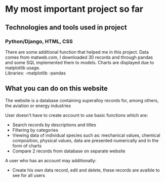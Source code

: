 # My most important project so far

## Technologies and tools used in project
### Python/Django, HTML, CSS
There are some additional function that helped me in this project. Data comes from matweb.com, I downloaded 30 records and through pandas and some SQL implemented them to models. Charts are displayed due to matplotlib usage.
<br>
Libraries:
-matplotlib
-pandas

## What you can do on this website

The website is a database containing superalloy records for, among others, the aviation or energy industries

User doesn't have to create account to use basic functions which are:
- Search records by descriptions and titles
- Filtering by categories
- Viewing data of individual species such as: mechanical values, chemical composition, physical values, data are presented numerically and in the form of charts
- Compare 2 records from database on separate website

A user who has an account may additionally:
- Create his own data record, edit and delete, these records are avaible to see for all users

